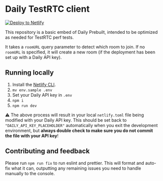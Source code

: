 # Daily TestRTC client

[![Deploy to Netlify](https://www.netlify.com/img/deploy/button.svg)](https://app.netlify.com/start/deploy?repository=https://github.com/daily-co/testrtc-client&stack=cms)

This repository is a basic embed of Daily Prebuilt, intended to be optimized as needed for TestRTC perf tests.

It takes a `roomURL` query parameter to detect which room to join. If no `roomURL` is specified, it will create a new room (if the deployment has been set up with a Daily API key).

## Running locally

1. Install the [Netlify CLI](https://docs.netlify.com/cli/get-started/).
1. `mv env.sample .env`
1. Set your Daily API key in `.env`
1. `npm i`
1. `npm run dev`

⚠️ The above process will result in your local `netlify.toml` file being modified with your Daily API key. This should be set back to `"DAILY_API_KEY_PLACEHOLDER"` automatically when you exit the development environment, but **always double check to make sure you do not commit the file with your API key**!

## Contributing and feedback

Please run `npm run fix` to run eslint and prettier.
This will format and auto-fix what it can, outputting any remaining issues you need to handle manually to the console.

